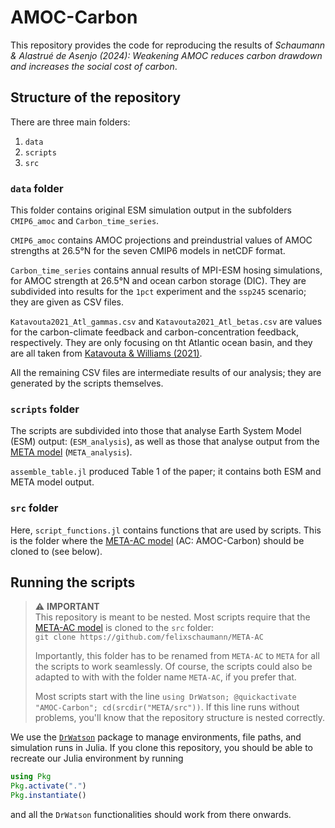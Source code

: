 # AMOC-Carbon

This repository provides the code for reproducing the results of _Schaumann & Alastrué de Asenjo (2024): Weakening AMOC reduces carbon drawdown and increases the social cost of carbon_. 

## Structure of the repository

There are three main folders:

1. `data`
2. `scripts`
3. `src`

### `data` folder

This folder contains original ESM simulation output in the subfolders `CMIP6_amoc` and `Carbon_time_series`.

`CMIP6_amoc` contains AMOC projections and preindustrial values of AMOC strengths at 26.5°N for the seven CMIP6 models in netCDF format. 

`Carbon_time_series` contains annual results of MPI-ESM hosing simulations, for AMOC strength at 26.5°N and ocean carbon storage (DIC). They are subdivided into results for the `1pct` experiment and the `ssp245` scenario; they are given as CSV files.

`Katavouta2021_Atl_gammas.csv` and `Katavouta2021_Atl_betas.csv` are values for the carbon-climate feedback and carbon-concentration feedback, respectively. They are only focusing on tht Atlantic ocean basin, and they are all taken from [Katavouta & Williams (2021)](https://doi.org/10.5194/bg-18-3189-2021).

All the remaining CSV files are intermediate results of our analysis; they are generated by the scripts themselves.

### `scripts` folder

The scripts are subdivided into those that analyse Earth System Model (ESM) output: (`ESM_analysis`), as well as those that analyse output from the [META model](https://github.com/openmodels/META) (`META_analysis`).

`assemble_table.jl` produced Table 1 of the paper; it contains both ESM and META model output.

### `src` folder

Here, `script_functions.jl` contains functions that are used by scripts. This is the folder where the [META-AC model](https://github.com/felixschaumann/META-AC) (AC: AMOC-Carbon) should be cloned to (see below).

## Running the scripts

> ⚠️ **IMPORTANT**  
> This repository is meant to be nested. Most scripts require that the [META-AC model](https://github.com/felixschaumann/META-AC)  is cloned to the `src` folder:  
> `git clone https://github.com/felixschaumann/META-AC`
>
> Importantly, this folder has to be renamed from `META-AC` to `META` for all the scripts to work seamlessly. Of course, the scripts could also be adapted to with with the folder name `META-AC`, if you prefer that.
>
> Most scripts start with the line `using DrWatson; @quickactivate "AMOC-Carbon"; cd(srcdir("META/src"))`. If this line runs without problems, you'll know that the repository structure is nested correctly.

We use the [`DrWatson`](https://juliadynamics.github.io/DrWatson.jl/dev/) package to manage environments, file paths, and simulation runs in Julia. If you clone this repository, you should be able to recreate our Julia environment by running  
```julia
using Pkg
Pkg.activate(".")
Pkg.instantiate()
```
and all the `DrWatson` functionalities should work from there onwards.